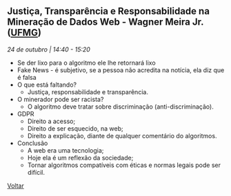 ## Justiça, Transparência e Responsabilidade na Mineração de Dados Web - Wagner Meira Jr. ([UFMG](https://ufmg.br/))
_24 de outubro | 14:40 - 15:20_

* Se der lixo para o algoritmo ele lhe retornará lixo
* Fake News - é subjetivo, se a pessoa não acredita na notícia, ela diz que é falsa
* O que está faltando?
    * Justiça, responsabilidade e transparência.
* O minerador pode ser racista?
    * O algoritmo deve tratar sobre discriminação (anti-discriminação).
* GDPR
    * Direito a acesso;
    * Direito de ser esquecido, na web;
    * Direito a explicação, diante de qualquer comentário do algoritmos.
* Conclusão
    * A web era uma tecnologia;
    * Hoje ela é um reflexão da sociedade;
    * Tornar algoritmos compatíveis com éticas e normas legais pode ser difícil.
    
[Voltar](/webbr2017)